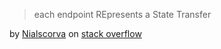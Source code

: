 > each endpoint REpresents a State Transfer

<!-- .element class="attribution" -->
by [Nialscorva](http://stackoverflow.com/users/1055362/nialscorva) on [stack overflow](http://stackoverflow.com/a/9169270/1103498)

